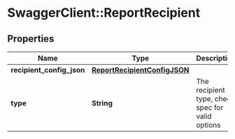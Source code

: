 # SwaggerClient::ReportRecipient

## Properties
Name | Type | Description | Notes
------------ | ------------- | ------------- | -------------
**recipient_config_json** | [**ReportRecipientConfigJSON**](ReportRecipientConfigJSON.md) |  | [optional] 
**type** | **String** | The recipient type, check spec for valid options | 


